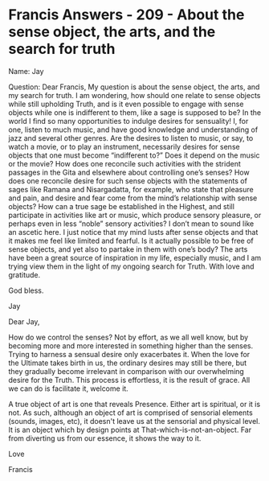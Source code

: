 # Francis Answers - 209 - About the sense object, the arts, and the search for truth
Name: Jay&nbsp;
  

Question: Dear Francis, My question is about the sense object, the arts, and my search for truth. I am wondering, how should one relate to sense objects while still upholding Truth, and is it even possible to engage with sense objects while one is indifferent to them, like a sage is supposed to be? In the world I find so many opportunities to indulge desires for sensuality! I, for one, listen to much music, and have good knowledge and understanding of jazz and several other genres. Are the desires to listen to music, or say, to watch a movie, or to play an instrument, necessarily desires for sense objects that one must become &ldquo;indifferent to?&rdquo; Does it depend on the music or the movie? How does one reconcile such activities with the strident passages in the Gita and elsewhere about controlling one&rsquo;s senses? How does one reconcile desire for such sense objects with the statements of sages like Ramana and Nisargadatta, for example, who state that pleasure and pain, and desire and fear come from the mind&rsquo;s relationship with sense objects? How can a true sage be established in the Highest, and still participate in activities like art or music, which produce sensory pleasure, or perhaps even in less &ldquo;noble&rdquo; sensory activities? I don&rsquo;t mean to sound like an ascetic here. I just notice that my mind lusts after sense objects and that it makes me feel like limited and fearful. Is it actually possible to be free of sense objects, and yet also to partake in them with one&rsquo;s body? The arts have been a great source of inspiration in my life, especially music, and I am trying view them in the light of my ongoing search for Truth. With love and gratitude.&nbsp;

God bless.&nbsp;

Jay

Dear Jay,

How do we control the senses? Not by effort, as we all well know, but by becoming more and more interested in something higher than the senses. Trying to harness a sensual desire only exacerbates it. When the love for the Ultimate takes birth in us, the ordinary desires may still be there, but they gradually become irrelevant in comparison with our overwhelming desire for the Truth. This process is effortless, it is the result of grace. All we can do is facilitate it, welcome it.

A true object of art is one that reveals Presence. Either art is spiritual, or it is not. As such, although an object of art is comprised of sensorial elements (sounds, images, etc), it doesn't leave us at the sensorial and physical level. It is an object which by design points at That-which-is-not-an-object. Far from diverting us from our essence, it shows the way to it.

Love&nbsp;

Francis

